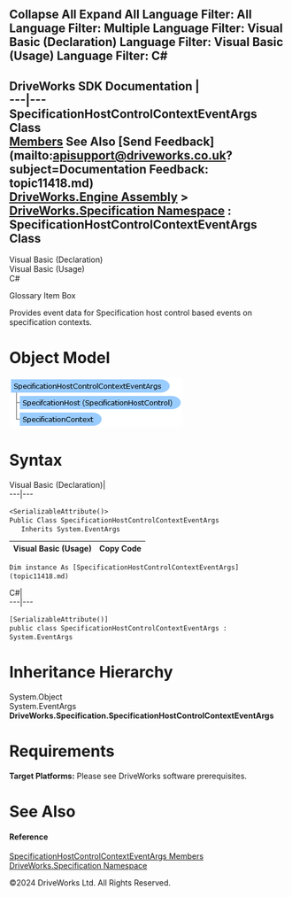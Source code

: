        

 Collapse All Expand All  Language Filter: All  Language Filter: Multiple  Language Filter: Visual Basic (Declaration) Language Filter: Visual Basic (Usage) Language Filter: C#  
---  
DriveWorks SDK Documentation  |   
---|---  
SpecificationHostControlContextEventArgs Class   
[Members](topic11419.md) See Also [Send Feedback](mailto:apisupport@driveworks.co.uk?subject=Documentation Feedback: topic11418.md)  
[DriveWorks.Engine Assembly](topic2156.md) > [DriveWorks.Specification Namespace](topic10764.md) : SpecificationHostControlContextEventArgs Class  
---  
  
Visual Basic (Declaration)    
Visual Basic (Usage)    
C# 

Glossary Item Box

Provides event data for Specification host control based events on specification contexts. 

# Object Model

![](dotnetdiagramimages/image580.png)

# Syntax

Visual Basic (Declaration)|   
---|---  
      
    
    <SerializableAttribute()>
    Public Class SpecificationHostControlContextEventArgs 
       Inherits System.EventArgs  
  
Visual Basic (Usage)| Copy Code  
---|---  
      
    
    Dim instance As [SpecificationHostControlContextEventArgs](topic11418.md)  
  
C#|   
---|---  
      
    
    [SerializableAttribute()]
    public class SpecificationHostControlContextEventArgs : System.EventArgs   
  
# Inheritance Hierarchy

System.Object  
System.EventArgs  
**DriveWorks.Specification.SpecificationHostControlContextEventArgs**  


# Requirements

**Target Platforms:** Please see DriveWorks software prerequisites.

# See Also

#### Reference

[SpecificationHostControlContextEventArgs Members](topic11419.md)   
[DriveWorks.Specification Namespace](topic10764.md)

©2024 DriveWorks Ltd. All Rights Reserved.
